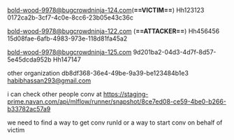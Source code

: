bold-wood-9978@bugcrowdninja-124.com(**==VICTIM==**)
Hh123123
0172ca2b-3cf7-4c0e-8cc6-23b05e43c36c


bold-wood-9978@bugcrowdninja-122.com  (**==ATTACKER==**)
Hh456456
15d08fae-6afb-4983-973e-118d81fa45a2


bold-wood-9978@bugcrowdninja-125.com 
9d201ba2-04d3-4d7f-8d57-5e45dcda952b
Hh147147


other organization
db8df368-36e4-49be-9a39-be123484b1e3
habibhassan293@gmail.com


i can check other people conv at 
https://staging-prime.navan.com/api/mlflow/runner/snapshot/8ce7ed08-ce59-4be0-b266-b33782ac57a9

we need to find  a way to get conv runId or a way to start conv on behalf of victim